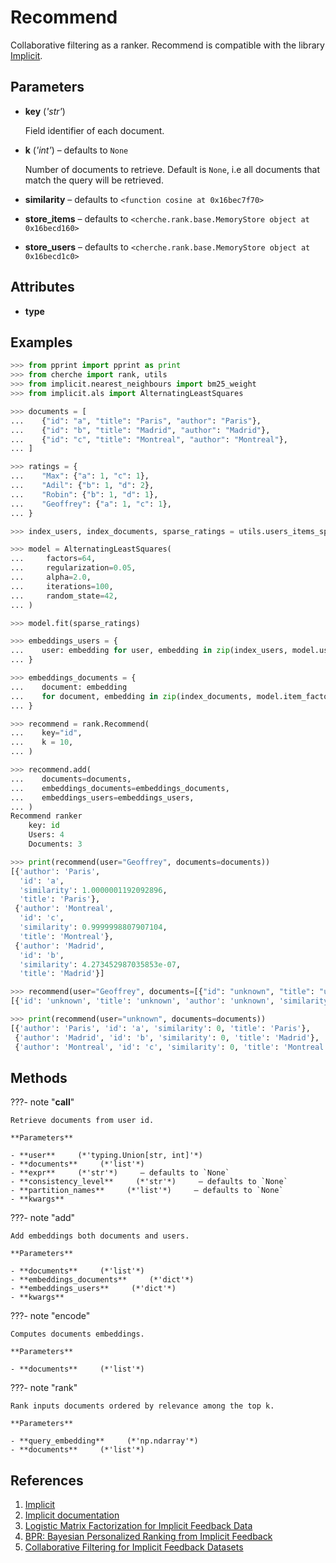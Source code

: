 # Recommend

Collaborative filtering as a ranker. Recommend is compatible with the library [Implicit](https://github.com/benfred/implicit).



## Parameters

- **key** (*'str'*)

    Field identifier of each document.

- **k** (*'int'*) – defaults to `None`

    Number of documents to retrieve. Default is `None`, i.e all documents that match the query will be retrieved.

- **similarity** – defaults to `<function cosine at 0x16bec7f70>`

- **store_items** – defaults to `<cherche.rank.base.MemoryStore object at 0x16becd160>`

- **store_users** – defaults to `<cherche.rank.base.MemoryStore object at 0x16becd1c0>`


## Attributes

- **type**


## Examples

```python
>>> from pprint import pprint as print
>>> from cherche import rank, utils
>>> from implicit.nearest_neighbours import bm25_weight
>>> from implicit.als import AlternatingLeastSquares

>>> documents = [
...    {"id": "a", "title": "Paris", "author": "Paris"},
...    {"id": "b", "title": "Madrid", "author": "Madrid"},
...    {"id": "c", "title": "Montreal", "author": "Montreal"},
... ]

>>> ratings = {
...    "Max": {"a": 1, "c": 1},
...    "Adil": {"b": 1, "d": 2},
...    "Robin": {"b": 1, "d": 1},
...    "Geoffrey": {"a": 1, "c": 1},
... }

>>> index_users, index_documents, sparse_ratings = utils.users_items_sparse(ratings=ratings)

>>> model = AlternatingLeastSquares(
...     factors=64,
...     regularization=0.05,
...     alpha=2.0,
...     iterations=100,
...     random_state=42,
... )

>>> model.fit(sparse_ratings)

>>> embeddings_users = {
...    user: embedding for user, embedding in zip(index_users, model.user_factors)
... }

>>> embeddings_documents = {
...    document: embedding
...    for document, embedding in zip(index_documents, model.item_factors)
... }

>>> recommend = rank.Recommend(
...    key="id",
...    k = 10,
... )

>>> recommend.add(
...    documents=documents,
...    embeddings_documents=embeddings_documents,
...    embeddings_users=embeddings_users,
... )
Recommend ranker
    key: id
    Users: 4
    Documents: 3

>>> print(recommend(user="Geoffrey", documents=documents))
[{'author': 'Paris',
  'id': 'a',
  'similarity': 1.0000001192092896,
  'title': 'Paris'},
 {'author': 'Montreal',
  'id': 'c',
  'similarity': 0.9999998807907104,
  'title': 'Montreal'},
 {'author': 'Madrid',
  'id': 'b',
  'similarity': 4.273452987035853e-07,
  'title': 'Madrid'}]

>>> recommend(user="Geoffrey", documents=[{"id": "unknown", "title": "unknown", "author": "unknown"}])
[{'id': 'unknown', 'title': 'unknown', 'author': 'unknown', 'similarity': 0}]

>>> print(recommend(user="unknown", documents=documents))
[{'author': 'Paris', 'id': 'a', 'similarity': 0, 'title': 'Paris'},
 {'author': 'Madrid', 'id': 'b', 'similarity': 0, 'title': 'Madrid'},
 {'author': 'Montreal', 'id': 'c', 'similarity': 0, 'title': 'Montreal'}]
```

## Methods

???- note "__call__"

    Retrieve documents from user id.

    **Parameters**

    - **user**     (*'typing.Union[str, int]'*)    
    - **documents**     (*'list'*)    
    - **expr**     (*'str'*)     – defaults to `None`    
    - **consistency_level**     (*'str'*)     – defaults to `None`    
    - **partition_names**     (*'list'*)     – defaults to `None`    
    - **kwargs**    
    
???- note "add"

    Add embeddings both documents and users.

    **Parameters**

    - **documents**     (*'list'*)    
    - **embeddings_documents**     (*'dict'*)    
    - **embeddings_users**     (*'dict'*)    
    - **kwargs**    
    
???- note "encode"

    Computes documents embeddings.

    **Parameters**

    - **documents**     (*'list'*)    
    
???- note "rank"

    Rank inputs documents ordered by relevance among the top k.

    **Parameters**

    - **query_embedding**     (*'np.ndarray'*)    
    - **documents**     (*'list'*)    
    
## References

1. [Implicit](https://github.com/benfred/implicit)
2. [Implicit documentation](https://benfred.github.io/implicit/)
3. [Logistic Matrix Factorization for Implicit Feedback Data](https://web.stanford.edu/~rezab/nips2014workshop/submits/logmat.pdf)
4. [BPR: Bayesian Personalized Ranking from Implicit Feedback](https://arxiv.org/pdf/1205.2618.pdf)
5. [Collaborative Filtering for Implicit Feedback Datasets](http://yifanhu.net/PUB/cf.pdf)

